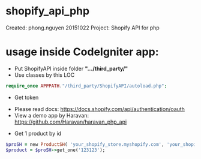 # shopify_api_php
Created: phong.nguyen 20151022 
Project: Shopify API for php 

# usage inside CodeIgniter app: 
- Put ShopifyAPI inside folder **".../third_party/"**  
- Use classes by this LOC 
```php
require_once APPPATH."/third_party/ShopifyAPI/autoload.php";    
```
- Get token  
+ Please read docs: https://docs.shopify.com/api/authentication/oauth   
+ View a demo app by Haravan:  https://github.com/Haravan/haravan_php_api   
- Get 1 product by id 

```ruby
$proSH = new ProductSH( 'your_shopify_store.myshopify.com', 'your_shopify_token', 'your_shopify_api_key', 'your_shopify_api_secret'); 
$product = $proSH->get_one('123123');  
``` 
